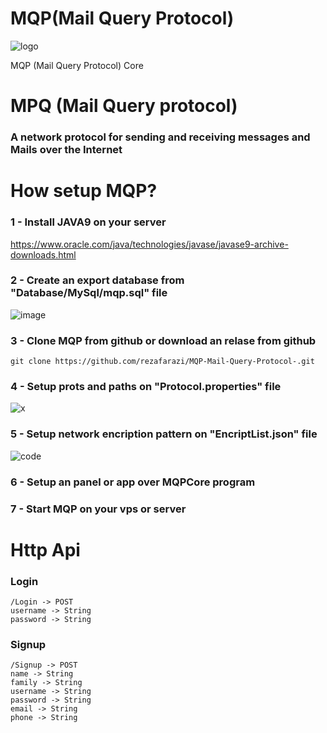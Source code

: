 # MQP(Mail Query Protocol)

![logo](https://github.com/rezafarazi/MQP-Mail-Query-Protocol-/assets/45543047/36f3d9c9-21ec-483e-b96b-54c1fadfa0a4)

MQP (Mail Query Protocol) Core 

# MPQ (Mail Query protocol)
### A network protocol for sending and receiving messages and Mails over the Internet

# How setup MQP?
### 1 - Install JAVA9 on your server

https://www.oracle.com/java/technologies/javase/javase9-archive-downloads.html

### 2 - Create an export database from "Database/MySql/mqp.sql" file

![image](https://github.com/rezafarazi/MQP-Mail-Query-Protocol-/assets/45543047/594b66ec-8665-4dff-88c4-9808166caffa)

### 3 - Clone MQP from github or download an relase from github
```
git clone https://github.com/rezafarazi/MQP-Mail-Query-Protocol-.git
```
### 4 - Setup prots and paths on "Protocol.properties" file

![x](https://github.com/rezafarazi/MQP-Mail-Query-Protocol-/assets/45543047/c4e754d0-547d-4e21-9073-91e1a0333a00)

### 5 - Setup network encription pattern on "EncriptList.json" file

![code](https://github.com/rezafarazi/MQP-Mail-Query-Protocol-/assets/45543047/b9395193-2849-4c95-8cf6-b7a45ba7b4a8)

### 6 - Setup an panel or app over MQPCore program
### 7 - Start MQP on your vps or server


# Http Api
### Login
```
/Login -> POST
username -> String
password -> String
```
### Signup
```
/Signup -> POST
name -> String
family -> String
username -> String
password -> String
email -> String
phone -> String
```

